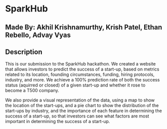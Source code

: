 # SparkHub

## Made By: Akhil Krishnamurthy, Krish Patel, Ethan Rebello, Advay Vyas

## Description

This is our submission to the SparkHub hackathon. We created a website that allows investors to predict the success of a start-up, based on metrics related to its location, founding circumstances, funding, hiring protocols, industry, and more. We achieve a 100% prediction rate of both the success status (aquirred or closed) of a given start-up and whether it rose to become a T500 company.

We also provide a visual representation of the data, using a map to show the location of the start-ups, and a pie chart to show the distribution of the start-ups by industry, and the importance of each feature in determining the success of a start-up, so that investors can see what factors are most important in determining the success of a start-up.
